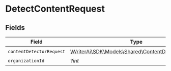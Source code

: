 # DetectContentRequest


## Fields

| Field                                                                                               | Type                                                                                                | Required                                                                                            | Description                                                                                         |
| --------------------------------------------------------------------------------------------------- | --------------------------------------------------------------------------------------------------- | --------------------------------------------------------------------------------------------------- | --------------------------------------------------------------------------------------------------- |
| `contentDetectorRequest`                                                                            | [\WriterAi\SDK\Models\Shared\ContentDetectorRequest](../../models/shared/ContentDetectorRequest.md) | :heavy_check_mark:                                                                                  | N/A                                                                                                 |
| `organizationId`                                                                                    | *?int*                                                                                              | :heavy_minus_sign:                                                                                  | N/A                                                                                                 |